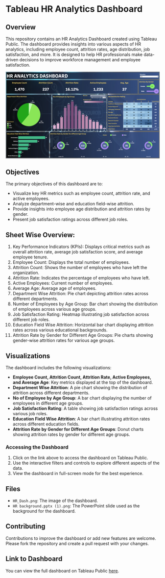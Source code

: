 # Tableau HR Analytics Dashboard

## Overview
This repository contains an HR Analytics Dashboard created using Tableau Public. The dashboard provides insights into various aspects of HR analytics, including employee count, attrition rates, age distribution, job satisfaction, and more. It is designed to help HR professionals make data-driven decisions to improve workforce management and employee satisfaction.

![HR Analytics Dashboard](HR_Dash.png)

## Objectives
The primary objectives of this dashboard are to:
- Visualize key HR metrics such as employee count, attrition rate, and active employees.
- Analyze department-wise and education field-wise attrition.
- Provide insights into employee age distribution and attrition rates by gender.
- Present job satisfaction ratings across different job roles.

## Sheet Wise Overview:
1. Key Performance Indicators (KPIs): Displays critical metrics such as overall attrition rate, average job satisfaction score, and average employee tenure.
2. Employee Count: Displays the total number of employees.
3. Attrition Count: Shows the number of employees who have left the organization.
4. Attrition Rate: Indicates the percentage of employees who have left.
5. Active Employees: Current number of employees.
6. Average Age: Average age of employees.
7. Department Wise Attrition: Pie chart depicting attrition rates across different departments.
8. Number of Employees by Age Group: Bar chart showing the distribution of employees across various age groups.
9. Job Satisfaction Rating: Heatmap illustrating job satisfaction across different job roles.
10. Education Field Wise Attrition: Horizontal bar chart displaying attrition rates across various educational backgrounds.
11. Attrition Rate by Gender for Different Age Groups: Pie charts showing gender-wise attrition rates for various age groups.

## Visualizations
The dashboard includes the following visualizations:
- **Employee Count, Attrition Count, Attrition Rate, Active Employees, and Average Age**: Key metrics displayed at the top of the dashboard.
- **Department Wise Attrition**: A pie chart showing the distribution of attrition across different departments.
- **No of Employee by Age Group**: A bar chart displaying the number of employees in different age groups.
- **Job Satisfaction Rating**: A table showing job satisfaction ratings across various job roles.
- **Education Field Wise Attrition**: A bar chart illustrating attrition rates across different education fields.
- **Attrition Rate by Gender for Different Age Groups**: Donut charts showing attrition rates by gender for different age groups.

### Accessing the Dashboard
1. Click on the link above to access the dashboard on Tableau Public.
2. Use the interactive filters and controls to explore different aspects of the data.
3. View the dashboard in full-screen mode for the best experience.

## Files
- `HR_Dash.png`: The image of the dashboard.
- `HR background.pptx (1).png`: The PowerPoint slide used as the background for the dashboard.

## Contributing
Contributions to improve the dashboard or add new features are welcome. Please fork the repository and create a pull request with your changes.

## Link to Dashboard
You can view the full dashboard on Tableau Public [here](https://public.tableau.com/app/profile/pratiksha.gadhe/viz/HR_ANALYTICS_DASHBOARD1_twbx/HRANALYTICSDASHBOARD).

